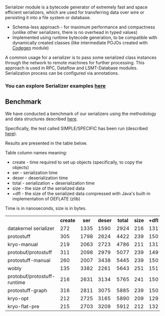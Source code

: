 Serializer module is a bytecode generator of extremely fast and space efficient serializers, which are used for 
transferring data over wire or persisting it into a file system or database.

* Schema-less approach - for maximum performance and compactness (unlike other serializers, there is no overhead 
in typed values)
* Implemented using runtime bytecode generation, to be compatible with dynamically created classes (like intermediate 
POJOs created with [Codegen](/docs/modules/codegen) module)

A common usage for a serializer is to pass some serialized class instances through the network to 
remote machines for further processing. This approach is used in RPC, Dataflow and LSMT-Database modules. Serialization 
process can be configured via annotations.

### You can explore Serializer examples [here](https://github.com/softindex/datakernel/tree/master/examples/serializer)

## Benchmark

We have conducted a benchmark of our serializers using the methodology and data structures described [here](https://github.com/eishay/jvm-serializers).

Specifically, the test called SIMPLE/SPECIFIC has been run (described [here](https://github.com/eishay/jvm-serializers/wiki)).

Results are presented in the table below.

Table column names meaning:

* create - time required to set up objects (specifically, to copy the objects)
* ser - serialization time
* deser - deserialization time
* total - serialization + deserialization time
* size - the size of the serialized data
* +dfl - the size of the serialized data compressed with Java\'s built-in implementation of DEFLATE (zlib)

Time is in nanoseconds, size is in bytes.

<table>
  <tr>
    <th></th>
    <th>create</th>
    <th>ser</th>
    <th>deser</th>
    <th>total</th>
    <th>size</th>
    <th>+dfl</th>
  </tr>
  <tr>
  <td>datakernel serializer</td>
  <td>272</td>
  <td>1335</td>
  <td>1590</td>
  <td>2924</td>
  <td>216</td>
  <td>131</td>
  </tr>
  <tr>
    <td>protostuff</td>
    <td>305</td>
    <td>1798</td>
    <td>2624</td>
    <td>4422</td>
    <td>239</td>
    <td>150</td>
  </tr>
  <tr>
    <td>kryo-manual</td>
    <td>219</td>
    <td>2063</td>
    <td>2723</td>
    <td>4786</td>
    <td>211</td>
    <td>131</td>
  </tr>
  <tr>
    <td>protobuf/protostuff</td>
    <td>311</td>
    <td>2098</td>
    <td>2979</td>
    <td>5077</td>
    <td>239</td>
    <td>149</td>
  </tr>
  <tr>
    <td>protostuff-manual</td>
    <td>260</td>
    <td>2007</td>
    <td>3438</td>
    <td>5445</td>
    <td>239</td>
    <td>150</td>
  </tr>
  <tr>
    <td>wobly</td>
    <td>135</td>
    <td>3382</td>
    <td>2261</td>
    <td>5643</td>
    <td>251</td>
    <td>151</td>
  </tr>
  <tr>
    <td>protobuf/protostuff-runtime</td>
    <td>216</td>
    <td>2631</td>
    <td>3134</td>
    <td>5765</td>
    <td>241</td>
    <td>150</td>
  </tr>
  <tr>
    <td>protostuff-graph</td>
    <td>316</td>
    <td>2811</td>
    <td>3075</td>
    <td>5885</td>
    <td>239</td>
    <td>150</td>
  </tr>
  <tr>
    <td>kryo-opt</td>
    <td>212</td>
    <td>2725</td>
    <td>3165</td>
    <td>5890</td>
    <td>209</td>
    <td>129</td>
  </tr>
  <tr>
    <td>kryo-flat-pre</td>
    <td>215</td>
    <td>2703</td>
    <td>3209</td>
    <td>5912</td>
    <td>212</td>
    <td>132</td>
  </tr>
</table>
